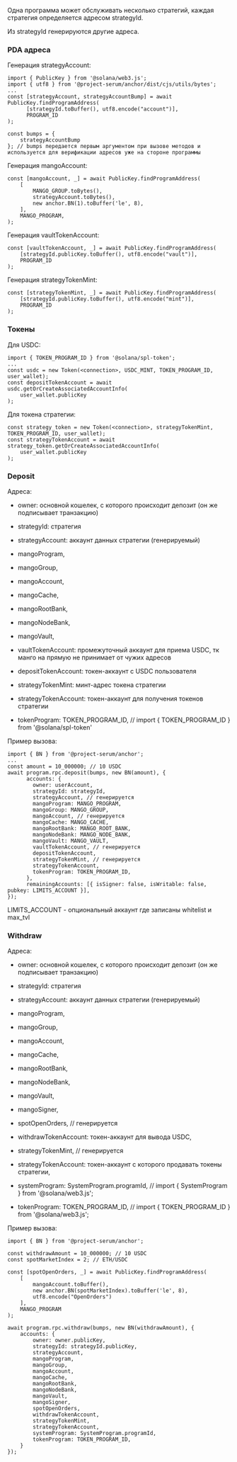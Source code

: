 Одна программа может обслуживать несколько стратегий, каждая стратегия определяется адресом strategyId.

Из strategyId генерируются другие адреса.

### PDA адреса

Генерация strategyAccount:

```
import { PublicKey } from '@solana/web3.js';
import { utf8 } from '@project-serum/anchor/dist/cjs/utils/bytes';
...
const [strategyAccount, strategyAccountBump] = await PublicKey.findProgramAddress(
      [strategyId.toBuffer(), utf8.encode("account")],
      PROGRAM_ID
);

const bumps = {
    strategyAccountBump
}; // bumps передается первым аргументом при вызове методов и используется для верификации адресов уже на стороне программы
```

Генерация mangoAccount:

```
const [mangoAccount, _] = await PublicKey.findProgramAddress(
    [
        MANGO_GROUP.toBytes(),
        strategyAccount.toBytes(),
        new anchor.BN(1).toBuffer('le', 8),
    ],
    MANGO_PROGRAM,
);
```

Генерация vaultTokenAccount:

```
const [vaultTokenAccount, _] = await PublicKey.findProgramAddress(
    [strategyId.publicKey.toBuffer(), utf8.encode("vault")],
    PROGRAM_ID
);
```

Генерация strategyTokenMint:

```
const [strategyTokenMint, _] = await PublicKey.findProgramAddress(
    [strategyId.publicKey.toBuffer(), utf8.encode("mint")],
    PROGRAM_ID
);
```

### Токены

Для USDC:

```
import { TOKEN_PROGRAM_ID } from '@solana/spl-token';
...
const usdc = new Token(<connection>, USDC_MINT, TOKEN_PROGRAM_ID, user_wallet);
const depositTokenAccount = await usdc.getOrCreateAssociatedAccountInfo(
    user_wallet.publicKey
);
```

Для токена стратегии:

```
const strategy_token = new Token(<connection>, strategyTokenMint, TOKEN_PROGRAM_ID, user_wallet);
const strategyTokenAccount = await strategy_token.getOrCreateAssociatedAccountInfo(
    user_wallet.publicKey
);
```

### Deposit

Адреса:

- owner: основной кошелек, с которого происходит депозит (он же подписывает транзакцию)

- strategyId: стратегия

- strategyAccount: аккаунт данных стратегии (генерируемый)

- mangoProgram,

- mangoGroup,

- mangoAccount,

- mangoCache,

- mangoRootBank,

- mangoNodeBank,

- mangoVault,

- vaultTokenAccount: промежуточный аккаунт для приема USDC, тк манго на прямую не принимает от чужих адресов

- depositTokenAccount: токен-аккаунт с USDC пользователя

- strategyTokenMint: минт-адрес токена стратегии

- strategyTokenAccount: токен-аккаунт для получения токенов стратегии

- tokenProgram: TOKEN_PROGRAM_ID, // import { TOKEN_PROGRAM_ID } from '@solana/spl-token'

Пример вызова:

```
import { BN } from '@project-serum/anchor';
...
const amount = 10_000000; // 10 USDC
await program.rpc.deposit(bumps, new BN(amount), {
      accounts: {
        owner: userAccount,
        strategyId: strategyId,
        strategyAccount, // генерируется
        mangoProgram: MANGO_PROGRAM,
        mangoGroup: MANGO_GROUP,
        mangoAccount, // генерируется
        mangoCache: MANGO_CACHE,
        mangoRootBank: MANGO_ROOT_BANK,
        mangoNodeBank: MANGO_NODE_BANK,
        mangoVault: MANGO_VAULT,
        vaultTokenAccount, // генерируется
        depositTokenAccount,
        strategyTokenMint, // генерируется
        strategyTokenAccount,
        tokenProgram: TOKEN_PROGRAM_ID,
      },
      remainingAccounts: [{ isSigner: false, isWritable: false, pubkey: LIMITS_ACCOUNT }],
});
```

LIMITS_ACCOUNT - опциональный аккаунт где записаны whitelist и max_tvl

### Withdraw

Адреса:

- owner: основной кошелек, с которого происходит депозит (он же подписывает транзакцию)

- strategyId: стратегия

- strategyAccount: аккаунт данных стратегии (генерируемый)

- mangoProgram,

- mangoGroup,

- mangoAccount,

- mangoCache,

- mangoRootBank,

- mangoNodeBank,

- mangoVault,

- mangoSigner,

- spotOpenOrders, // генерируется

- withdrawTokenAccount: токен-аккаунт для вывода USDC,

- strategyTokenMint, // генерируется

- strategyTokenAccount: токен-аккаунт с которого продавать токены стратегии,

- systemProgram: SystemProgram.programId, // import { SystemProgram } from '@solana/web3.js';

- tokenProgram: TOKEN_PROGRAM_ID, // import { TOKEN_PROGRAM_ID } from '@solana/web3.js';

Пример вызова:

```
import { BN } from '@project-serum/anchor';

const withdrawAmount = 10_000000; // 10 USDC
const spotMarketIndex = 2; // ETH/USDC

const [spotOpenOrders, _] = await PublicKey.findProgramAddress(
    [
        mangoAccount.toBuffer(),
        new anchor.BN(spotMarketIndex).toBuffer('le', 8),
        utf8.encode("OpenOrders")
    ],
    MANGO_PROGRAM
);

await program.rpc.withdraw(bumps, new BN(withdrawAmount), {
    accounts: {
        owner: owner.publicKey,
        strategyId: strategyId.publicKey,
        strategyAccount,
        mangoProgram,
        mangoGroup,
        mangoAccount,
        mangoCache,
        mangoRootBank,
        mangoNodeBank,
        mangoVault,
        mangoSigner,
        spotOpenOrders,
        withdrawTokenAccount,
        strategyTokenMint,
        strategyTokenAccount,
        systemProgram: SystemProgram.programId,
        tokenProgram: TOKEN_PROGRAM_ID,
    }
});
```
